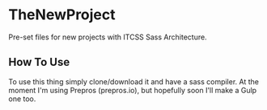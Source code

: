 # TheNewProject
Pre-set files for new projects with ITCSS Sass Architecture.

## How To Use
To use this thing simply clone/download it and have a sass compiler. At the moment I'm using Prepros (prepros.io), but hopefully soon I'll make a Gulp one too.
